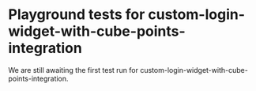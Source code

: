 # Playground tests for custom-login-widget-with-cube-points-integration
We are still awaiting the first test run for custom-login-widget-with-cube-points-integration.
